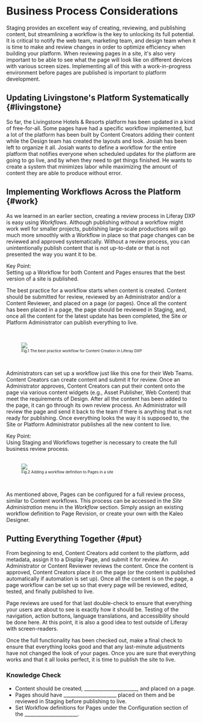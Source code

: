 # Business Process Considerations

Staging provides an excellent way of creating, reviewing, and publishing content, but streamlining a workflow is the key to unlocking its full potential. It is critical to notify the web team, marketing team, and design team when it is time to make and review changes in order to optimize efficiency when building your platform. When reviewing pages in a site, it's also very important to be able to see what the page will look like on different devices with various screen sizes. Implementing all of this with a work-in-progress environment before pages are published is important to platform development.

## Updating Livingstone's Platform Systematically {#livingstone}

So far, the Livingstone Hotels & Resorts platform has been updated in a kind of free-for-all. Some pages have had a specific workflow implemented, but a lot of the platform has been built by Content Creators adding their content while the Design team has created the layouts and look. Josiah has been left to organize it all. Josiah wants to define a workflow for the entire platform that notifies everyone when scheduled updates for the platform are going to go live, and by when they need to get things finished. He wants to create a system that minimizes labor while maximizing the amount of content they are able to produce without error.

## Implementing Workflows Across the Platform {#work}

As we learned in an earlier section, creating a review process in Liferay DXP is easy using _Workflows_. Although publishing without a workflow might work well for smaller projects, publishing large-scale productions will go much more smoothly with a Workflow in place so that page changes can be reviewed and approved systematically. Without a review process, you can unintentionally publish content that is not up-to-date or that is not presented the way you want it to be.

<div class="key-point">
Key Point: <br />
Setting up a Workflow for both Content and Pages ensures that the best version of a site is published.
</div>

The best practice for a workflow starts when content is created. Content should be submitted for review, reviewed by an Administrator and/or a Content Reviewer, and placed on a page (or pages). Once all the content has been placed in a page, the page should be reviewed in Staging, and, once all the content for the latest update has been completed, the Site or Platform Administrator can publish everything to live.

<br />

<figure>
	<img src="../images/workflow-best-practice.png" style="max-height:25%;" />
	<figcaption style="font-size: x-small">Fig.1 The best practice workflow for Content Creation in Liferay DXP</figcaption>
</figure>

<br />

Administrators can set up a workflow just like this one for their Web Teams. Content Creators can create content and submit it for review. Once an Administrator approves, Content Creators can put their content onto the page via various content widgets (e.g., Asset Publisher, Web Content) that meet the requirements of Design. After all the content has been added to the page, it can go through its own review process. An Administrator will review the page and send it back to the team if there is anything that is not ready for publishing. Once everything looks the way it is supposed to, the Site or Platform Administrator publishes all the new content to live.

<div class="key-point">
Key Point: <br />
Using Staging and Workflows together is necessary to create the full business review process.
</div>

<br />

<figure>
	<img src="../images/workflow-config.png" style="max-height:40%;" />
	<figcaption style="font-size: x-small">Fig.2 Adding a workflow definition to Pages in a site</figcaption>
</figure>

<br />

As mentioned above, Pages can be configured for a full review process, similar to Content workflows. This process can be accessed in the _Site Administration_ menu in the _Workflow_ section. Simply assign an existing workflow definition to Page Revision, or create your own with the Kaleo Designer.

## Putting Everything Together {#put}

From beginning to end, Content Creators add content to the platform, add metadata, assign it to a Display Page, and submit it for review. An Administrator or Content Reviewer reviews the content. Once the content is approved, Content Creators place it on the page (or the content is published automatically if automation is set up). Once all the content is on the page, a page workflow can be set up so that every page will be reviewed, edited, tested, and finally published to live.

Page reviews are used for that last double-check to ensure that everything your users are about to see is exactly how it should be. Testing of the navigation, action buttons, language translations, and accessibility should be done here. At this point, it is also a good idea to test outside of Liferay with screen-readers. 

Once the full functionality has been checked out, make a final check to ensure that everything looks good and that any last-minute adjustments have not changed the look of your pages. Once you are sure that everything works and that it all looks perfect, it is time to publish the site to live.

<div class="summary">
<h3>Knowledge Check</h3>
<ul>
  <li>Content should be created, ______________________, and placed on a page.</li>
  <li>Pages should have ______________________ placed on them and be reviewed in Staging before publishing to live.</li>
  <li>Set Workflow definitions for Pages under the Configuration section of the ______________________.</li>
</ul>
</div>
